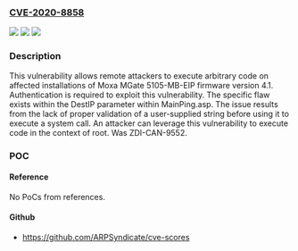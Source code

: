 ### [CVE-2020-8858](https://cve.mitre.org/cgi-bin/cvename.cgi?name=CVE-2020-8858)
![](https://img.shields.io/static/v1?label=Product&message=MGate%205105-MB-EIP&color=blue)
![](https://img.shields.io/static/v1?label=Version&message=firmware%20version%204.1%20&color=brightgreen)
![](https://img.shields.io/static/v1?label=Vulnerability&message=CWE-78%3A%20Improper%20Neutralization%20of%20Special%20Elements%20used%20in%20an%20OS%20Command%20('OS%20Command%20Injection')&color=brightgreen)

### Description

This vulnerability allows remote attackers to execute arbitrary code on affected installations of Moxa MGate 5105-MB-EIP firmware version 4.1. Authentication is required to exploit this vulnerability. The specific flaw exists within the DestIP parameter within MainPing.asp. The issue results from the lack of proper validation of a user-supplied string before using it to execute a system call. An attacker can leverage this vulnerability to execute code in the context of root. Was ZDI-CAN-9552.

### POC

#### Reference
No PoCs from references.

#### Github
- https://github.com/ARPSyndicate/cve-scores

